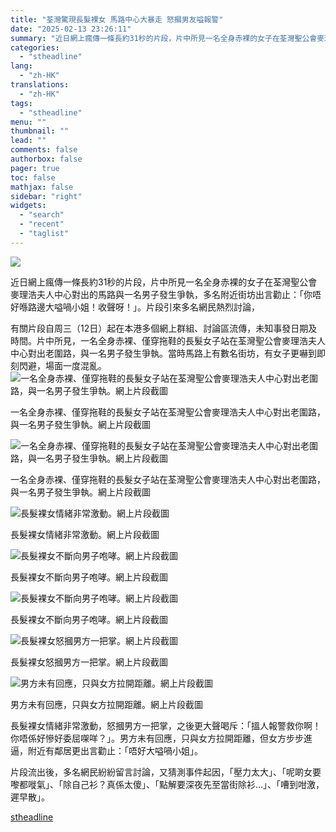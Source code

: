 ```yaml
---
title: "荃灣驚現長髮裸女 馬路中心大暴走 怒摑男友嗌報警"
date: "2025-02-13 23:26:11"
summary: "近日網上瘋傳一條長約31秒的片段，片中所見一名全身赤裸的女子在荃灣聖公會麥理浩..."
categories:
  - "stheadline"
lang:
  - "zh-HK"
translations:
  - "zh-HK"
tags:
  - "stheadline"
menu: ""
thumbnail: ""
lead: ""
comments: false
authorbox: false
pager: true
toc: false
mathjax: false
sidebar: "right"
widgets:
  - "search"
  - "recent"
  - "taglist"
---
```


![](https://image.stheadline.com/f/680p0/0x0/100/none/c36d1f8ec834df6f593c99e401131ef2/stheadline/inewsmedia/20250213/_2025021323220189560.jpg)






近日網上瘋傳一條長約31秒的片段，片中所見一名全身赤裸的女子在荃灣聖公會麥理浩夫人中心對出的馬路與一名男子發生爭執，多名附近街坊出言勸止：「你唔好喺路邊大嗌喎小姐！收聲呀！」。片段引來多名網民熱烈討論，

有關片段自周三（12日）起在本港多個網上群組、討論區流傳，未知事發日期及時間。片中所見，一名全身赤裸、僅穿拖鞋的長髮女子站在荃灣聖公會麥理浩夫人中心對出老圍路，與一名男子發生爭執。當時馬路上有數名街坊，有女子更嚇到即刻閃避，場面一度混亂。
 ![一名全身赤裸、僅穿拖鞋的長髮女子站在荃灣聖公會麥理浩夫人中心對出老圍路，與一名男子發生爭執。網上片段截圖](https://image.hkhl.hk/f/1024p0/0x0/100/none/d4a6c4960b65f6a0ed5f5a17cea78500/2025-02/WhatsApp_Video_2025-02-13_at_22_59_35_mp4_snapshot_00_00_000.jpg)


一名全身赤裸、僅穿拖鞋的長髮女子站在荃灣聖公會麥理浩夫人中心對出老圍路，與一名男子發生爭執。網上片段截圖



 ![一名全身赤裸、僅穿拖鞋的長髮女子站在荃灣聖公會麥理浩夫人中心對出老圍路，與一名男子發生爭執。網上片段截圖](https://image.hkhl.hk/f/1024p0/0x0/100/none/13db99d372fb737b38600004a21c5bec/2025-02/WhatsApp_Video_2025-02-13_at_22_59_35_mp4_snapshot_00_02_109.jpg)


一名全身赤裸、僅穿拖鞋的長髮女子站在荃灣聖公會麥理浩夫人中心對出老圍路，與一名男子發生爭執。網上片段截圖



 ![長髮裸女情緒非常激動。網上片段截圖](https://image.hkhl.hk/f/1024p0/0x0/100/none/ea122822a8740e136caf3528ee17f398/2025-02/WhatsApp_Video_2025-02-13_at_22_59_35_mp4_snapshot_00_07_350.jpg)


長髮裸女情緒非常激動。網上片段截圖



 ![長髮裸女不斷向男子咆哮。網上片段截圖](https://image.hkhl.hk/f/1024p0/0x0/100/none/db9794c0895c5e5b8b576bf673791285/2025-02/WhatsApp_Video_2025-02-13_at_22_59_35_mp4_snapshot_00_14_361.jpg)


長髮裸女不斷向男子咆哮。網上片段截圖



 ![長髮裸女不斷向男子咆哮。網上片段截圖](https://image.hkhl.hk/f/1024p0/0x0/100/none/1f1db012676db888e5c0f89ff470e1bc/2025-02/WhatsApp_Video_2025-02-13_at_22_59_35_mp4_snapshot_00_23_753.jpg)


長髮裸女不斷向男子咆哮。網上片段截圖



 ![長髮裸女怒摑男方一把掌。網上片段截圖](https://image.hkhl.hk/f/1024p0/0x0/100/none/e47630e57005fe8ee34d957fb891a6b3/2025-02/WhatsApp_Video_2025-02-13_at_22_59_35_mp4_snapshot_00_29_062.jpg)


長髮裸女怒摑男方一把掌。網上片段截圖



 ![男方未有回應，只與女方拉開距離。網上片段截圖](https://image.hkhl.hk/f/1024p0/0x0/100/none/afd74bed6b3f08d9200e3ef9434114a4/2025-02/WhatsApp_Video_2025-02-13_at_22_59_35_mp4_snapshot_00_30_900.jpg)


男方未有回應，只與女方拉開距離。網上片段截圖




長髮裸女情緒非常激動，怒摑男方一把掌，之後更大聲喝斥：「搵人報警救你啊！你唔係好慘好委屈㗎咩？」。男方未有回應，只與女方拉開距離，但女方步步進逼，附近有鄰居更出言勸止：「唔好大嗌喎小姐」。

片段流出後，多名網民紛紛留言討論，又猜測事件起因，「壓力太大」、「呢啲女要嚟都嘥氣」、「除自己衫？真係太傻」、「點解要深夜先至當街除衫...」、「嘈到咁激，遲早散」。

[stheadline](https://std.stheadline.com/realtime/article/2052677/即時-港聞-荃灣驚現長髮裸女-馬路中心大暴走-怒摑男友嗌報警)
